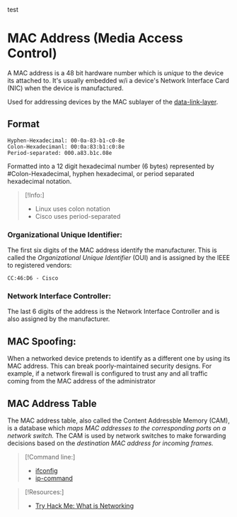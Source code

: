 test
# MAC Address (Media Access Control)
A MAC address is a 48 bit hardware number which is *unique* to the device its attached to. It's usually embedded w/i a device's Network Interface Card (NIC) when the device is manufactured.

Used for addressing devices by the MAC sublayer of the [data-link-layer](/networking/OSI/2-datalink/data-link-layer.md).
## Format
```
Hyphen-Hexadecimal: 00-0a-83-b1-c0-8e
Colon-Hexadecimanl: 00:0a:83:b1:c0:8e
Period-separated: 000.a83.b1c.08e
```
Formatted into a 12 digit hexadecimal number (6 bytes) represented by #Colon-Hexadecimal, hyphen hexadecimal, or period separated hexadecimal notation.

>[!Info:]
> - Linux uses colon notation
> - Cisco uses period-separated
### Organizational Unique Identifier:
The first six digits of the MAC address identify the manufacturer. This is called the *Organizational Unique Identifier* (OUI) and is assigned by the IEEE to registered vendors:
``` 
CC:46:D6 - Cisco
```
### Network Interface Controller:
The last 6 digits of the address is the Network Interface Controller and is also assigned by the manufacturer.
## MAC Spoofing:
When a networked device pretends to identify as a different one by using its MAC address. This can break poorly-maintained security designs. For example, if a network firewall is configured to trust any and all traffic coming from the MAC address of the administrator
## MAC Address Table
The MAC address table, also called the Content Addressble Memory (CAM), is a database which *maps MAC addresses to the corresponding ports on a network switch.* The CAM is used by network switches to make forwarding decisions based on the *destination MAC address for incoming frames.*

>[!Command line:]
> - [ifconfig](ifconfig.md)
> - [ip-command](ip-command.md)

> [!Resources:]
> - [Try Hack Me: What is Networking](https://tryhackme.com/room/whatisnetworking)

